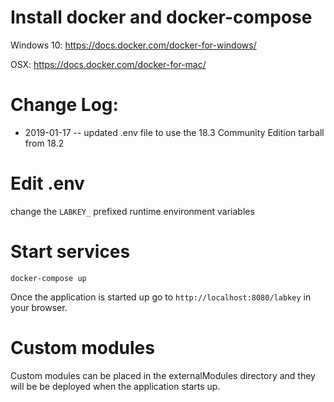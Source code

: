 # Install docker and docker-compose

Windows 10: https://docs.docker.com/docker-for-windows/

OSX: https://docs.docker.com/docker-for-mac/


# Change Log:
- 2019-01-17 -- updated .env file to use the 18.3 Community Edition tarball from 18.2


# Edit .env
change the `LABKEY_` prefixed runtime environment variables

# Start services
```docker-compose up```

Once the application is started up go to `http://localhost:8080/labkey` in your browser.

# Custom modules
Custom modules can be placed in the externalModules directory and they will be be deployed when the application starts up.    
